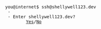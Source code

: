 <pre>
you@internet$ ssh@shellywell123.dev
 -
 - Enter shellywell123.dev? 
        <a href="https://shellywell123.dev/tree/index.html">Yes</a>/<a href="https://www.youtube.com/watch?v=dQw4w9WgXcQ&ab_channel=RickAstley">No</a>
</pre>
